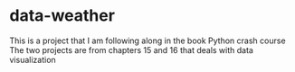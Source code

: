 # data-weather

This is a project that I am following along in the book Python crash course
The two projects are from chapters 15 and 16 that deals with data visualization 
